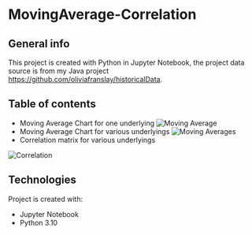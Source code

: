 # MovingAverage-Correlation

## General info
This project is created with Python in Jupyter Notebook, the project data source is from my Java project https://github.com/oliviafranslay/historicalData.

## Table of contents
* Moving Average Chart for one underlying
![Moving Average](https://user-images.githubusercontent.com/101235284/174446934-b948e092-89d4-4dd9-acdb-ebca4e478a33.png)
* Moving Average Chart for various underlyings
![Moving Averages](https://user-images.githubusercontent.com/101235284/174446798-dc791134-42c7-4d64-be35-453a2e942cfd.png)
* Correlation matrix for various underlyings

![Correlation](https://user-images.githubusercontent.com/101235284/174446815-58491776-5520-4acb-a500-be3648b421c4.PNG)

## Technologies
Project is created with:
* Jupyter Notebook
* Python 3.10



